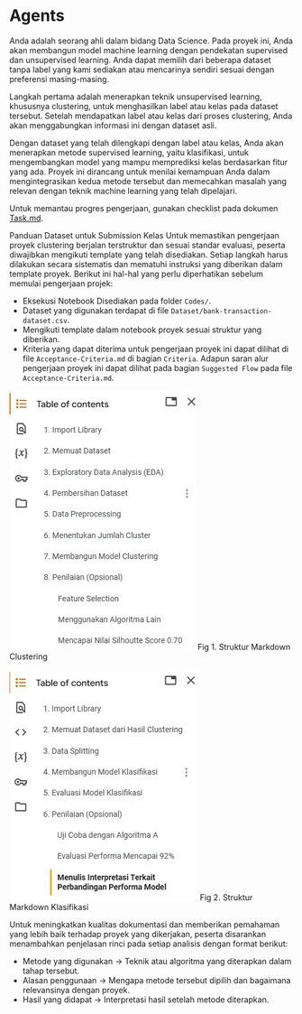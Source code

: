 # Agents

Anda adalah seorang ahli dalam bidang Data Science. Pada proyek ini, Anda akan membangun model machine learning dengan pendekatan supervised dan unsupervised learning. Anda dapat memilih dari beberapa dataset tanpa label yang kami sediakan atau mencarinya sendiri sesuai dengan preferensi masing-masing.

Langkah pertama adalah menerapkan teknik unsupervised learning, khususnya clustering, untuk menghasilkan label atau kelas pada dataset tersebut. Setelah mendapatkan label atau kelas dari proses clustering, Anda akan menggabungkan informasi ini dengan dataset asli.

Dengan dataset yang telah dilengkapi dengan label atau kelas, Anda akan menerapkan metode supervised learning, yaitu klasifikasi, untuk mengembangkan model yang mampu memprediksi kelas berdasarkan fitur yang ada. Proyek ini dirancang untuk menilai kemampuan Anda dalam mengintegrasikan kedua metode tersebut dan memecahkan masalah yang relevan dengan teknik machine learning yang telah dipelajari.

Untuk memantau progres pengerjaan, gunakan checklist pada dokumen [Task.md](Task.md).

Panduan Dataset untuk Submission Kelas
Untuk memastikan pengerjaan proyek clustering berjalan terstruktur dan sesuai standar evaluasi, peserta diwajibkan mengikuti template yang telah disediakan. Setiap langkah harus dilakukan secara sistematis dan mematuhi instruksi yang diberikan dalam template proyek. Berikut ini hal-hal yang perlu diperhatikan sebelum memulai pengerjaan projek:

- Eksekusi Notebook Disediakan pada folder `Codes/`.
- Dataset yang digunakan terdapat di file `Dataset/bank-transaction-dataset.csv`.
- Mengikuti template dalam notebook proyek sesuai struktur yang diberikan.
- Kriteria yang dapat diterima untuk pengerjaan proyek ini dapat dilihat di file `Acceptance-Criteria.md` di bagian `Criteria`. Adapun saran alur pengerjaan proyek ini dapat dilihat pada bagian `Suggested Flow` pada file `Acceptance-Criteria.md`.

![Struktur Markdown Clustering](Figures/dos-3d6b7da2729df3739319a2879bf9190120250429135517.jpeg)
Fig 1. Struktur Markdown Clustering

![Struktur Markdown Klasifikasi](Figures/dos-628a81711b46c422287030474656357620250429135517.jpeg)
Fig 2. Struktur Markdown Klasifikasi

Untuk meningkatkan kualitas dokumentasi dan memberikan pemahaman yang lebih baik terhadap proyek yang dikerjakan, peserta disarankan menambahkan penjelasan rinci pada setiap analisis dengan format berikut:

- Metode yang digunakan → Teknik atau algoritma yang diterapkan dalam tahap tersebut.
- Alasan penggunaan → Mengapa metode tersebut dipilih dan bagaimana relevansinya dengan proyek.
- Hasil yang didapat → Interpretasi hasil setelah metode diterapkan.
